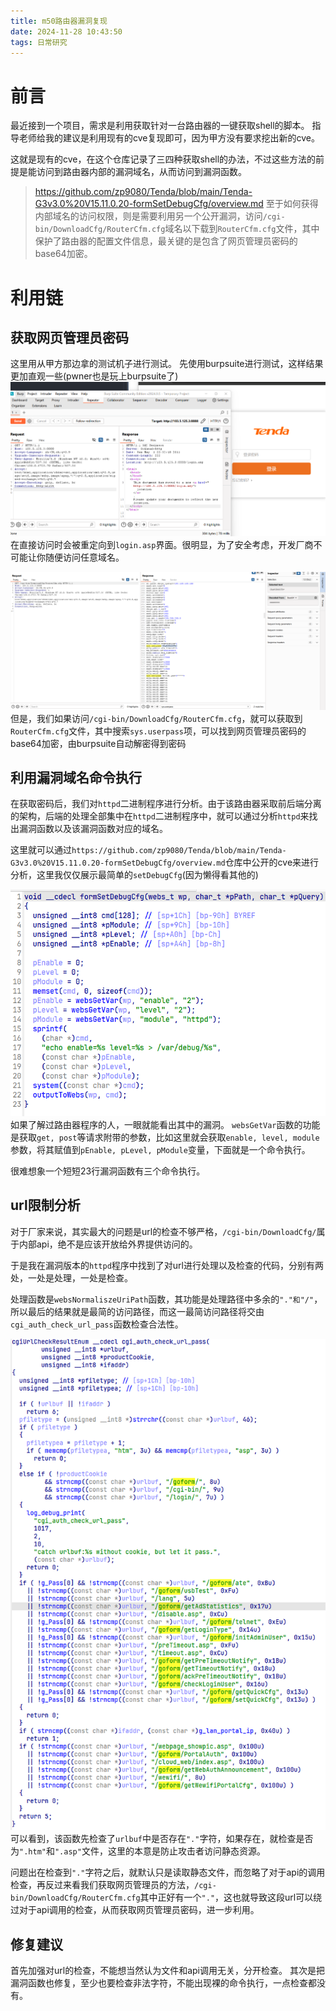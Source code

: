 ```yaml
---
title: m50路由器漏洞复现
date: 2024-11-28 10:43:50
tags: 日常研究
---
```


# 前言
最近接到一个项目，需求是利用获取针对一台路由器的一键获取shell的脚本。
指导老师给我的建议是利用现有的cve复现即可，因为甲方没有要求挖出新的cve。

这就是现有的cve，在这个仓库记录了三四种获取shell的办法，不过这些方法的前提是能访问到路由器内部的漏洞域名，从而访问到漏洞函数。
> https://github.com/zp9080/Tenda/blob/main/Tenda-G3v3.0%20V15.11.0.20-formSetDebugCfg/overview.md
至于如何获得内部域名的访问权限，则是需要利用另一个公开漏洞，访问`/cgi-bin/DownloadCfg/RouterCfm.cfg`域名以下载到`RouterCfm.cfg`文件，其中保护了路由器的配置文件信息，最关键的是包含了网页管理员密码的base64加密。

# 利用链
## 获取网页管理员密码
这里用从甲方那边拿的测试机子进行测试。
先使用burpsuite进行测试，这样结果更加直观一些(pwner也是玩上burpsuite了)
![burp1](./m50/burp1.png)
在直接访问时会被重定向到`login.asp`界面。很明显，为了安全考虑，开发厂商不可能让你随便访问任意域名。

![burp2](./m50/burp2.png)
但是，我们如果访问`/cgi-bin/DownloadCfg/RouterCfm.cfg`，就可以获取到`RouterCfm.cfg`文件，其中搜索`sys.userpass`项，可以找到网页管理员密码的base64加密，由burpsuite自动解密得到密码

## 利用漏洞域名命令执行
在获取密码后，我们对`httpd`二进制程序进行分析。由于该路由器采取前后端分离的架构，后端的处理全部集中在`httpd`二进制程序中，就可以通过分析`httpd`来找出漏洞函数以及该漏洞函数对应的域名。

这里就可以通过`https://github.com/zp9080/Tenda/blob/main/Tenda-G3v3.0%20V15.11.0.20-formSetDebugCfg/overview.md`仓库中公开的cve来进行分析，这里我仅仅展示最简单的`setDebugCfg`(因为懒得看其他的)

![setDebugCfg](./m50/setDebugCfg.png)
如果了解过路由器程序的人，一眼就能看出其中的漏洞。
`websGetVar`函数的功能是获取`get, post`等请求附带的参数，比如这里就会获取`enable, level, module`参数，将其赋值到`pEnable, pLevel, pModule`变量，下面就是一个命令执行。

很难想象一个短短23行漏洞函数有三个命令执行。

## url限制分析
对于厂家来说，其实最大的问题是url的检查不够严格，`/cgi-bin/DownloadCfg/`属于内部api，绝不是应该开放给外界提供访问的。

于是我在漏洞版本的`httpd`程序中找到了对url进行处理以及检查的代码，分别有两处，一处是处理，一处是检查。

处理函数是`websNormaliszeUriPath`函数，其功能是处理路径中多余的`"."和"/"`，所以最后的结果就是最简的访问路径，而这一最简访问路径将交由`cgi_auth_check_url_pass`函数检查合法性。

![cgi_auth_check_url_pass](./m50/cgi_auth_check_url_pass.png)
可以看到，该函数先检查了`urlbuf`中是否存在`"."`字符，如果存在，就检查是否为`".htm"`和`".asp"`文件，这里的本意是防止攻击者访问静态资源。

问题出在检查到`"."`字符之后，就默认只是读取静态文件，而忽略了对于api的调用检查，再反过来看我们获取网页管理员的方法，`/cgi-bin/DownloadCfg/RouterCfm.cfg`其中正好有一个`"."`，这也就导致这段url可以绕过对于api调用的检查，从而获取网页管理员密码，进一步利用。

## 修复建议
首先加强对url的检查，不能想当然认为文件和api调用无关，分开检查。
其次是把漏洞函数也修复，至少也要检查非法字符，不能出现裸的命令执行，一点检查都没有。






